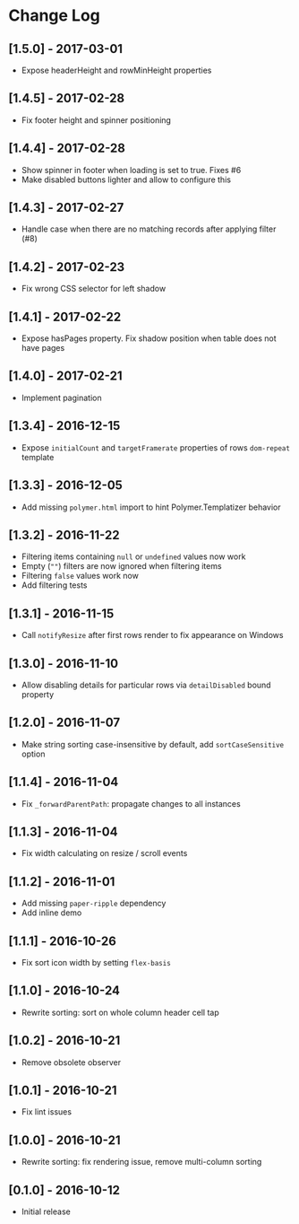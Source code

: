 # Change Log

## [1.5.0] - 2017-03-01
- Expose headerHeight and rowMinHeight properties

## [1.4.5] - 2017-02-28
- Fix footer height and spinner positioning

## [1.4.4] - 2017-02-28
- Show spinner in footer when loading is set to true. Fixes #6
- Make disabled buttons lighter and allow to configure this

## [1.4.3] - 2017-02-27
- Handle case when there are no matching records after applying filter (#8)

## [1.4.2] - 2017-02-23
- Fix wrong CSS selector for left shadow

## [1.4.1] - 2017-02-22
- Expose hasPages property. Fix shadow position when table does not have pages

## [1.4.0] - 2017-02-21
- Implement pagination

## [1.3.4] - 2016-12-15
- Expose `initialCount` and `targetFramerate` properties of rows `dom-repeat` template

## [1.3.3] - 2016-12-05
- Add missing `polymer.html` import to hint Polymer.Templatizer behavior

## [1.3.2] - 2016-11-22
- Filtering items containing `null` or `undefined` values now work
- Empty (`""`) filters are now ignored when filtering items
- Filtering `false` values work now
- Add filtering tests

## [1.3.1] - 2016-11-15
- Call `notifyResize` after first rows render to fix appearance on Windows

## [1.3.0] - 2016-11-10
- Allow disabling details for particular rows via `detailDisabled` bound property

## [1.2.0] - 2016-11-07
- Make string sorting case-insensitive by default, add `sortCaseSensitive` option

## [1.1.4] - 2016-11-04
- Fix `_forwardParentPath`: propagate changes to all instances

## [1.1.3] - 2016-11-04
- Fix width calculating on resize / scroll events

## [1.1.2] - 2016-11-01
- Add missing `paper-ripple` dependency
- Add inline demo

## [1.1.1] - 2016-10-26
- Fix sort icon width by setting `flex-basis`

## [1.1.0] - 2016-10-24
- Rewrite sorting: sort on whole column header cell tap

## [1.0.2] - 2016-10-21
- Remove obsolete observer

## [1.0.1] - 2016-10-21
- Fix lint issues

## [1.0.0] - 2016-10-21
- Rewrite sorting: fix rendering issue, remove multi-column sorting

## [0.1.0] - 2016-10-12
- Initial release

